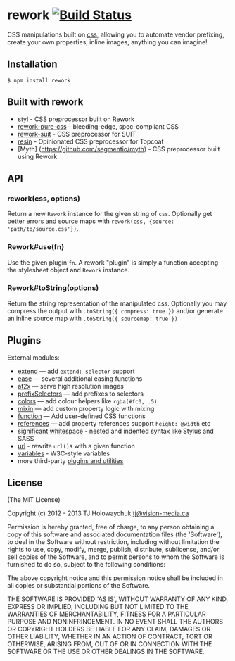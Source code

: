 # rework [![Build Status](https://travis-ci.org/reworkcss/rework.png)](https://travis-ci.org/reworkcss/rework)

  CSS manipulations built on [css](https://github.com/reworkcss/css),
  allowing you to automate vendor prefixing, create your own properties,
  inline images, anything you can imagine!

## Installation

    $ npm install rework

## Built with rework

  - [styl](https://github.com/visionmedia/styl) - CSS preprocessor built on Rework
  - [rework-pure-css](https://github.com/ianstormtaylor/rework-pure-css) - bleeding-edge, spec-compliant CSS
  - [rework-suit](https://github.com/suitcss/rework-suit) - CSS preprocessor for SUIT
  - [resin](https://github.com/topcoat/resin) - Opinionated CSS preprocessor for Topcoat
  - [Myth] (https://github.com/segmentio/myth) -  CSS preprocessor built using Rework

## API

### rework(css, options)

  Return a new `Rework` instance for the given string of `css`. Optionally get
  better errors and source maps with `rework(css, {source: 'path/to/source.css'})`.

### Rework#use(fn)

  Use the given plugin `fn`. A rework "plugin" is simply a function accepting
  the stylesheet object and `Rework` instance.

### Rework#toString(options)

  Return the string representation of the manipulated css. Optionally you may
  compress the output with `.toString({ compress: true })` and/or generate an
  inline source map with `.toString({ sourcemap: true })`

## Plugins

  External modules:

  - [extend](https://github.com/reworkcss/rework-inherit/) — add `extend: selector` support
  - [ease](https://github.com/reworkcss/rework-ease/) — several additional easing functions
  - [at2x](https://github.com/reworkcss/rework-plugin-at2x/) — serve high resolution images
  - [prefixSelectors](https://github.com/reworkcss/rework-plugin-prefix-selectors) — add prefixes to selectors
  - [colors](https://github.com/reworkcss/rework-plugin-colors/) — add colour helpers like `rgba(#fc0, .5)`
  - [mixin](https://github.com/reworkcss/rework-plugin-mixin/) — add custom property logic with mixing
  - [function](https://github.com/reworkcss/rework-plugin-function/) — Add user-defined CSS functions
  - [references](https://github.com/reworkcss/rework-plugin-references/) — add property references support `height: @width` etc
  - [significant whitespace](https://github.com/reworkcss/css-whitespace) - nested and indented syntax like Stylus and SASS
  - [url](https://github.com/reworkcss/rework-plugin-url/) - rewrite `url()`s with a given function
  - [variables](https://github.com/reworkcss/rework-vars/) - W3C-style variables
  - more third-party [plugins and utilities](https://github.com/reworkcss/rework/wiki/Plugins-and-Utilities)

## License

(The MIT License)

Copyright (c) 2012 - 2013 TJ Holowaychuk <tj@vision-media.ca>

Permission is hereby granted, free of charge, to any person obtaining a copy of
this software and associated documentation files (the 'Software'), to deal in
the Software without restriction, including without limitation the rights to
use, copy, modify, merge, publish, distribute, sublicense, and/or sell copies
of the Software, and to permit persons to whom the Software is furnished to do
so, subject to the following conditions:

The above copyright notice and this permission notice shall be included in all
copies or substantial portions of the Software.

THE SOFTWARE IS PROVIDED 'AS IS', WITHOUT WARRANTY OF ANY KIND, EXPRESS OR
IMPLIED, INCLUDING BUT NOT LIMITED TO THE WARRANTIES OF MERCHANTABILITY,
FITNESS FOR A PARTICULAR PURPOSE AND NONINFRINGEMENT. IN NO EVENT SHALL THE
AUTHORS OR COPYRIGHT HOLDERS BE LIABLE FOR ANY CLAIM, DAMAGES OR OTHER
LIABILITY, WHETHER IN AN ACTION OF CONTRACT, TORT OR OTHERWISE, ARISING FROM,
OUT OF OR IN CONNECTION WITH THE SOFTWARE OR THE USE OR OTHER DEALINGS IN THE
SOFTWARE.
